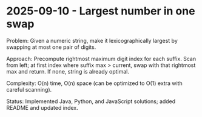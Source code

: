 # 2025-09-10 - Largest number in one swap

Problem: Given a numeric string, make it lexicographically largest by swapping at most one pair of digits.

Approach: Precompute rightmost maximum digit index for each suffix. Scan from left; at first index where suffix max > current, swap with that rightmost max and return. If none, string is already optimal.

Complexity: O(n) time, O(n) space (can be optimized to O(1) extra with careful scanning).

Status: Implemented Java, Python, and JavaScript solutions; added README and updated index.
